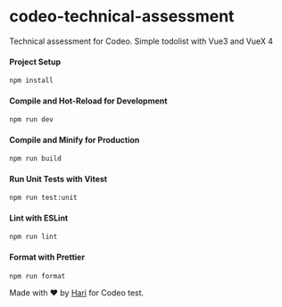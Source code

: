 # codeo-technical-assessment

Technical assessment for Codeo. Simple todolist with Vue3 and VueX 4

#### Project Setup

```sh
npm install
```

#### Compile and Hot-Reload for Development

```sh
npm run dev
```

#### Compile and Minify for Production

```sh
npm run build
```

#### Run Unit Tests with Vitest

```sh
npm run test:unit
```

#### Lint with ESLint

```sh
npm run lint
```

#### Format with Prettier

```sh
npm run format
```

Made with ❤️ by [Hari](https://harij.vercel.app) for Codeo test.